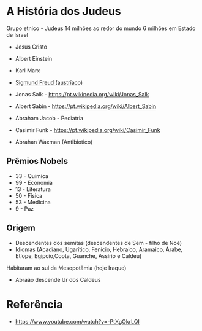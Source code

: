 # A História dos Judeus

Grupo etnico - Judeus
14 milhões ao redor do mundo
6 milhões em Estado de Israel

- Jesus Cristo
- Albert Einstein
- Karl Marx
- [Sigmund Freud (austríaco)](https://pt.wikipedia.org/wiki/Sigmund_Freud)

- Jonas Salk - https://pt.wikipedia.org/wiki/Jonas_Salk
- Albert Sabin - https://pt.wikipedia.org/wiki/Albert_Sabin
- Abraham Jacob - Pediatria
- Casimir Funk - https://pt.wikipedia.org/wiki/Casimir_Funk
- Abrahan Waxman (Antibiotico)

## Prêmios Nobels
- 33 - Química
- 99 - Economia
- 13 - Literatura
- 50 - Física
- 53 - Medicina
- 9 - Paz

## Origem
- Descendentes dos semitas (descendentes de Sem - filho de Noé)
 - Idiomas (Acadiano, Ugarítico, Fenício, Hebraico, Aramaico, Árabe, Etíope, Egípcio,Copta, Guanche, Assírio e Caldeu)

Habitaram ao sul da Mesopotâmia (hoje Iraque)
- Abraão descende Ur dos Caldeus

# Referência
- https://www.youtube.com/watch?v=-PtXgOkrLQI